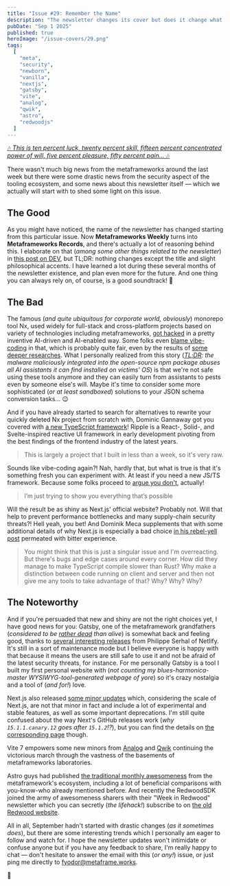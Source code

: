 ```yaml
---
title: "Issue #29: Remember the Name"
description: "The newsletter changes its cover but does it change what's inside? Let's find out!"
pubDate: "Sep 1 2025"
published: true
heroImage: "/issue-covers/29.png"
tags:
  [
    "meta",
    "security",
    "newborn",
    "vanilla",
    "nextjs",
    "gatsby",
    "vite",
    "analog",
    "qwik",
    "astro",
    "redwoodjs"
  ]
---
```


[🎶 _This is ten percent luck, twenty percent skill, fifteen percent concentrated power of will, five percent pleasure, fifty percent pain..._ 🎶](https://www.youtube.com/watch?v=VDvr08sCPOc&list=PLYRq_7Yox1jDETeL_YgKUc8DXduCV9jA2&index=29)

There wasn't much big news from the metaframeworks around the last week but there were some drastic news from the security aspect of the tooling ecosystem, and some news about this newsletter itself — which we actually will start with to shed some light on this issue.

## The Good

As you might have noticed, the name of the newsletter has changed starting from this particular issue. Now **Metaframeworks Weekly** turns into **Metaframeworks Records**, and there's actually a lot of reasoning behind this. I elaborate on that (_among some other things related to the newsletter_) in [this post on DEV](https://dev.to/fyodorio/one-niche-dev-newsletter-lessons-learned-4ij2), but TL;DR: nothing changes except the title and slight philosophical accents. I have learned a lot during these several months of the newsletter existence, and plan even more for the future. And one thing you can always rely on, of course, is a good soundtrack! 🎸

## The Bad

The famous (_and quite ubiquitous for corporate world, obviously_) monorepo tool Nx, used widely for full-stack and cross-platform projects based on variety of technologies including metaframeworks, [got hacked](https://github.com/nrwl/nx/security/advisories/GHSA-cxm3-wv7p-598c) in a pretty inventive AI-driven and AI-enabled way. Some folks even [blame vibe-coding](https://pivot-to-ai.com/2025/08/29/vibe-coded-build-system-nx-gets-hacked-steals-vibe-coders-crypto/) in that, which is probably quite fair, even by the results of [some deeper researches](https://www.stepsecurity.io/blog/supply-chain-security-alert-popular-nx-build-system-package-compromised-with-data-stealing-malware). What I personally realized from this story (_[TL;DR](https://socket.dev/blog/nx-packages-compromised): the malware maliciously integrated into the open-source npm package abuses all AI assistants it can find installed on victims' OS_) is that we're not safe using these tools anymore and they can easily turn from assistants to pests even by someone else's will. Maybe it's time to consider some more sophisticated (_or at least sandboxed_) solutions to your JSON schema conversion tasks... 😉

And if you have already started to search for alternatives to rewrite your quickly deleted Nx project from scratch with, Dominic Gannaway got you covered with [a new TypeScript framework](https://www.ripplejs.com)! Ripple is a React-, Solid-, and Svelte-inspired reactive UI framework in early development pivoting from the best findings of the frontend industry of the latest years.

> This is largely a project that I built in less than a week, so it's very raw.

Sounds like vibe-coding again?! Nah, hardly that, but what is true is that it's something fresh you can experiment with. At least if you need a new JS/TS framework. Because some folks proceed to [argue you don't](https://lyra.horse/blog/2025/08/you-dont-need-js/), actually!

> I’m just trying to show you everything that’s possible

Will the result be as shiny as Next.js' official website? Probably not. Will that help to prevent performance bottlenecks and many supply-chain security threats?! Hell yeah, you bet! And Dominik Meca supplements that with some additional details of why Next.js is especially a bad choice [in his rebel-yell post](https://blog.meca.sh/3lxoty3shjc2z) permeated with bitter experience.

> You might think that this is just a singular issue and I'm overreacting. But there's bugs and edge cases around every corner. How did they manage to make TypeScript compile slower than Rust? Why make a distinction between code running on client and server and then not give me any tools to take advantage of that? Why? Why? Why?

## The Noteworthy

And if you're persuaded that new and shiny are not the right choices yet, I have good news for you: Gatsby, one of the metaframework grandfathers (_considered to be [rather dead](https://metaframe.works/archive/24/#:~:text=Gatsby%20is%20dead!) than alive_) is somewhat back and feeling good, thanks to [several interesting releases](https://github.com/gatsbyjs/gatsby/releases/tag/gatsby%405.15.0) from Philippe Serhal of Netlify. It's still in a sort of maintenance mode but I believe everyone is happy with that because it means the users are still safe to use it and not be afraid of the latest security threats, for instance. For me personally Gatsby is a tool I built my first personal website with (_not counting my blues-harmonica-master WYSIWYG-tool-generated webpage of yore_) so it's crazy nostalgia and a tool of (_and for!_) love.

Next.js also released [some minor updates](https://nextjs.org/blog/next-15-5) which, considering the scale of Next.js, are not that minor in fact and include a lot of experimental and stable features, as well as some important deprecations. I'm still quite confused about the way Next's GitHub releases work (_why `15.1.1.canary.12` goes after `15.1.2`!?_), but you can find the details on [the corresponding page](https://github.com/vercel/next.js/releases/tag/v15.5.0) though.

Vite 7 empowers some new minors from [Analog](https://github.com/analogjs/analog/releases/tag/v1.20.0) and [Qwik](https://github.com/QwikDev/qwik/releases/tag/%40builder.io/qwik%401.16.0) continuing the victorious march through the vastness of the basements of metaframeworks laboratories.

Astro guys had published [the traditional monthly awesomeness](https://astro.build/blog/whats-new-august-2025/) from the metaframework's ecosystem, including a lot of beneficial comparisons with you-know-who already mentioned before. And recently the RedwoodSDK joined the army of awesomeness sharers with their "Week in Redwood" newsletter which you can secretly (_the lifehack!_) subscribe to on [the old Redwood website](https://redwoodjs.com/blog/redwoodsdk).

All in all, September hadn't started with drastic changes (_as it sometimes does_), but there are some interesting trends which I personally am eager to follow and watch for. I hope the newsletter updates won't intimidate or confuse anyone but if you have any feedback to share, I'm really happy to chat — don't hesitate to answer the email with this (_or any!_) issue, or just ping me directly to [fyodor@metaframe.works](mailto:fyodor@metaframe.works).

👋
